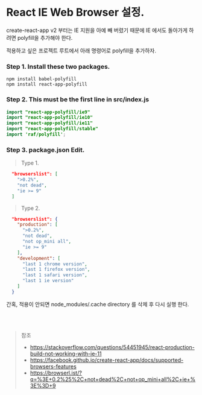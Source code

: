 React IE Web Browser 설정.
==========================

create-react-app v2 부터는 IE 지원을 아예 빼 버렸기 때문에 IE 에서도 돌아가게 하려면 polyfill을 추가해야 한다.

적용하고 싶은 프로젝트 루트에서 아래 명령어로 polyfill을 추가하자.

### Step 1. Install these two packages.
```
npm install babel-polyfill
npm install react-app-polyfill
```

### Step 2. This must be the first line in src/index.js
```java script
import "react-app-polyfill/ie9"
import "react-app-polyfill/ie10"
import "react-app-polyfill/ie11"
import "react-app-polyfill/stable"
import 'raf/polyfill';
```

### Step 3. package.json Edit.
> Type 1.
```json
  "browserslist": [
    ">0.2%",
    "not dead",
    "ie >= 9" 
  ]
```
> Type 2.
```json
  "browserslist": {
    "production": [
      ">0.2%",
      "not dead",
      "not op_mini all",
      "ie >= 9"
    ],
    "development": [
      "last 1 chrome version",
      "last 1 firefox version",
      "last 1 safari version",
      "last 1 ie version"
    ]
  }
```  

간혹, 적용이 안되면 node_modules/.cache directory 를 삭제 후 다시 실행 한다.

<br/><br/>

> 참조
>* https://stackoverflow.com/questions/54451945/react-production-build-not-working-with-ie-11
>* https://facebook.github.io/create-react-app/docs/supported-browsers-features
>* https://browserl.ist/?q=%3E+0.2%25%2C+not+dead%2C+not+op_mini+all%2C+ie+%3E%3D+9
